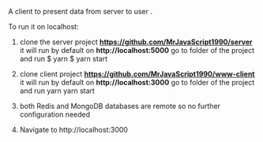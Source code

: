 A client to present data from server to user .

To run it on localhost:

1.  clone the server project 
    **https://github.com/MrJavaScript1990/server** 
    it will run by default on **http://localhost:5000**
    go to folder of the project and run 
    $ yarn
    $ yarn start 

2.  clone client project 
    **https://github.com/MrJavaScript1990/www-client**
    it will run by default on **http://localhost:3000**
    go to folder of the project and run 
    yarn
    yarn start 
    
3.  both Redis and MongoDB databases are remote so no further 
    configuration needed
    
4.  Navigate to http://localhost:3000

